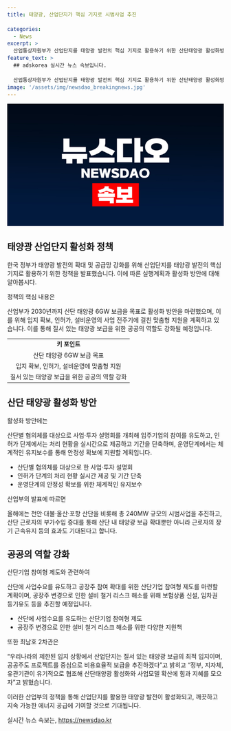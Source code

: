 ```yaml
---
title: 태양광, 산업단지가 핵심 기지로 시범사업 추진

categories:
  - News
excerpt: >
  산업통상자원부가 산업단지를 태양광 발전의 핵심 기지로 활용하기 위한 산단태양광 활성화방안을 발표했다. 이를 통해 산단 태양광 6GW 보급을 목표로 하며, 인근 주민들과의 합의, 입지 확보, 설비운영 등을 위한 맞춤형 지원이 계획되었다. 또한, 공장주와 근로자의 참여를 유도하고, 지역사회와의 협력을 강화하여 실현할 예정이다. 산단 태양광 보급을 통해 무탄소에너지 수요를 충족시키고 지속 가능한 발전을 모색한다.
feature_text: >
  ## adskorea 실시간 뉴스 속보입니다.

  산업통상자원부가 산업단지를 태양광 발전의 핵심 기지로 활용하기 위한 산단태양광 활성화방안을 발표했다. 이를 통해 산단 태양광 6GW 보급을 목표로 하며, 인근 주민들과의 합의, 입지 확보, 설비운영 등을 위한 맞춤형 지원이 계획되었다. 또한, 공장주와 근로자의 참여를 유도하고, 지역사회와의 협력을 강화하여 실현할 예정이다. 산단 태양광 보급을 통해 무탄소에너지 수요를 충족시키고 지속 가능한 발전을 모색한다.
image: '/assets/img/newsdao_breakingnews.jpg'
---
```


<p><img src="/assets/img/newsdao_breakingnews.jpg" alt="adskorea 속보" /></p>

<h2 data-ke-size="size26">태양광 산업단지 활성화 정책</h2>

<p>한국 정부가 태양광 발전의 확대 및 공급망 강화를 위해 산업단지를 태양광 발전의 핵심 기지로 활용하기 위한 정책을 발표했습니다. 이에 따른 실행계획과 활성화 방안에 대해 알아봅시다.</p>

<p data-ke-size="size16">정책의 핵심 내용은</p>

<p>산업부가 2030년까지 산단 태양광 6GW 보급을 목표로 활성화 방안을 마련했으며, 이를 위해 입지 확보, 인허가, 설비운영의 사업 전주기에 걸친 맞춤형 지원을 계획하고 있습니다. 이를 통해 질서 있는 태양광 보급을 위한 공공의 역할도 강화될 예정입니다.</p>

<table>
  <tr>
    <td style="text-align: center; height: 17px;"><b>키 포인트</b></td>
  </tr>
  <tr>
    <td style="text-align: center; height: 17px;">산단 태양광 6GW 보급 목표</td>
  </tr>
  <tr>
    <td style="text-align: center; height: 17px;">입지 확보, 인허가, 설비운영에 맞춤형 지원</td>
  </tr>
  <tr>
    <td style="text-align: center; height: 17px;">질서 있는 태양광 보급을 위한 공공의 역할 강화</td>
  </tr>
</table>

<h2 data-ke-size="size26">산단 태양광 활성화 방안</h2>

<p data-ke-size="size16">활성화 방안에는</p>

<p>산단별 협의체를 대상으로 사업·투자 설명회를 개최해 입주기업의 참여를 유도하고, 인허가 단계에서는 처리 현황을 실시간으로 제공하고 기간을 단축하며, 운영단계에서는 체계적인 유지보수를 통해 안정성 확보에 지원할 계획입니다.</p>

<ul>
  <li>산단별 협의체를 대상으로 한 사업·투자 설명회</li>
  <li>인허가 단계의 처리 현황 실시간 제공 및 기간 단축</li>
  <li>운영단계의 안정성 확보를 위한 체계적인 유지보수</li>
</ul>

<p data-ke-size="size16">산업부의 발표에 따르면</p>

<p>올해에는 천안·대불·울산·포항 산단을 비롯해 총 240MW 규모의 시범사업을 추진하고, 산단 근로자의 부가수입 증대를 통해 산단 내 태양광 보급 확대뿐만 아니라 근로자의 장기 근속유지 등의 효과도 기대된다고 합니다.</p>

<h2 data-ke-size="size26">공공의 역할 강화</h2>

<p data-ke-size="size16">산단기업 참여형 제도와 관련하여</p>

<p>산단에 사업수요를 유도하고 공장주 참여 확대를 위한 산단기업 참여형 제도를 마련할 계획이며, 공장주 변경으로 인한 설비 철거 리스크 해소를 위해 보험상품 신설, 임차권 등기유도 등을 추진할 예정입니다.</p>

<ul>
  <li>산단에 사업수요를 유도하는 산단기업 참여형 제도</li>
  <li>공장주 변경으로 인한 설비 철거 리스크 해소를 위한 다양한 지원책</li>
</ul>

<p data-ke-size="size16">또한 최남호 2차관은</p>

<p>“우리나라의 제한된 입지 상황에서 산업단지는 질서 있는 태양광 보급의 최적 입지이며, 공공주도 프로젝트를 중심으로 비용효율적 보급을 추진하겠다”고 밝히고 “정부, 지자체, 유관기관이 유기적으로 협조해 산단태양광 활성화와 사업모델 확산에 힘과 지혜를 모으자”고 밝혔습니다.</p>

<p>이러한 산업부의 정책을 통해 산업단지를 활용한 태양광 발전이 활성화되고, 깨끗하고 지속 가능한 에너지 공급에 기여할 것으로 기대됩니다.</p>
실시간 뉴스 속보는, <a href="https://newsdao.kr" rel="dofollow">https://newsdao.kr</a>


